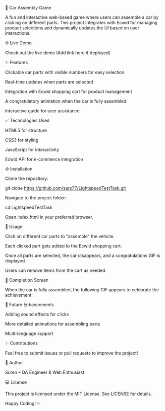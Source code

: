 🌟 Car Assembly Game

A fun and interactive web-based game where users can assemble a car by clicking on different parts. This project integrates with Ecwid for managing product selections and dynamically updates the UI based on user interactions.

🌐 Live Demo

Check out the live demo (Add link here if deployed)

✨ Features

Clickable car parts with visible numbers for easy selection

Real-time updates when parts are selected

Integration with Ecwid shopping cart for product management

A congratulatory animation when the car is fully assembled

Interactive guide for user assistance

✅ Technologies Used

HTML5 for structure

CSS3 for styling

JavaScript for interactivity

Ecwid API for e-commerce integration

⚙️ Installation

Clone the repository:

git clone https://github.com/sarz77/LightspeedTestTask.git

Navigate to the project folder:

cd LightspeedTestTask

Open index.html in your preferred browser.

🚀 Usage

Click on different car parts to "assemble" the vehicle.

Each clicked part gets added to the Ecwid shopping cart.

Once all parts are selected, the car disappears, and a congratulations GIF is displayed.

Users can remove items from the cart as needed.

🎉 Completion Screen

When the car is fully assembled, the following GIF appears to celebrate the achievement:

🌟 Future Enhancements

Adding sound effects for clicks

More detailed animations for assembling parts

Multi-language support

✨ Contributions

Feel free to submit issues or pull requests to improve the project!

👤 Author

Suren – QA Engineer & Web Enthusiast

💻 License

This project is licensed under the MIT License. See LICENSE for details.

Happy Coding! ✨
